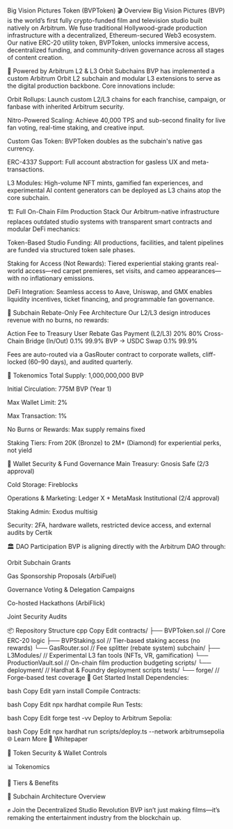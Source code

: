 Big Vision Pictures Token (BVPToken)
🎬 Overview
Big Vision Pictures (BVP) is the world’s first fully crypto-funded film and television studio built natively on Arbitrum. We fuse traditional Hollywood-grade production infrastructure with a decentralized, Ethereum-secured Web3 ecosystem. Our native ERC-20 utility token, BVPToken, unlocks immersive access, decentralized funding, and community-driven governance across all stages of content creation.

🧱 Powered by Arbitrum L2 & L3 Orbit Subchains
BVP has implemented a custom Arbitrum Orbit L2 subchain and modular L3 extensions to serve as the digital production backbone. Core innovations include:

Orbit Rollups: Launch custom L2/L3 chains for each franchise, campaign, or fanbase with inherited Arbitrum security.

Nitro-Powered Scaling: Achieve 40,000 TPS and sub-second finality for live fan voting, real-time staking, and creative input.

Custom Gas Token: BVPToken doubles as the subchain's native gas currency.

ERC-4337 Support: Full account abstraction for gasless UX and meta-transactions.

L3 Modules: High-volume NFT mints, gamified fan experiences, and experimental AI content generators can be deployed as L3 chains atop the core subchain.

🏗 Full On-Chain Film Production Stack
Our Arbitrum-native infrastructure replaces outdated studio systems with transparent smart contracts and modular DeFi mechanics:

Token-Based Studio Funding: All productions, facilities, and talent pipelines are funded via structured token sale phases.

Staking for Access (Not Rewards): Tiered experiential staking grants real-world access—red carpet premieres, set visits, and cameo appearances—with no inflationary emissions.

DeFi Integration: Seamless access to Aave, Uniswap, and GMX enables liquidity incentives, ticket financing, and programmable fan governance.

🔁 Subchain Rebate-Only Fee Architecture
Our L2/L3 design introduces revenue with no burns, no rewards:

Action	Fee to Treasury	User Rebate
Gas Payment (L2/L3)	20%	80%
Cross-Chain Bridge (In/Out)	0.1%	99.9%
BVP → USDC Swap	0.1%	99.9%

Fees are auto-routed via a GasRouter contract to corporate wallets, cliff-locked (60–90 days), and audited quarterly.

🧠 Tokenomics
Total Supply: 1,000,000,000 BVP

Initial Circulation: 775M BVP (Year 1)

Max Wallet Limit: 2%

Max Transaction: 1%

No Burns or Rewards: Max supply remains fixed

Staking Tiers: From 20K (Bronze) to 2M+ (Diamond) for experiential perks, not yield

🔐 Wallet Security & Fund Governance
Main Treasury: Gnosis Safe (2/3 approval)

Cold Storage: Fireblocks

Operations & Marketing: Ledger X + MetaMask Institutional (2/4 approval)

Staking Admin: Exodus multisig

Security: 2FA, hardware wallets, restricted device access, and external audits by Certik

🏛 DAO Participation
BVP is aligning directly with the Arbitrum DAO through:

Orbit Subchain Grants

Gas Sponsorship Proposals (ArbiFuel)

Governance Voting & Delegation Campaigns

Co-hosted Hackathons (ArbiFlick)

Joint Security Audits

📦 Repository Structure
cpp
Copy
Edit
contracts/
  ├── BVPToken.sol              // Core ERC-20 logic
  ├── BVPStaking.sol            // Tier-based staking access (no rewards)
  └── GasRouter.sol             // Fee splitter (rebate system)
subchain/
  ├── L3Modules/                // Experimental L3 fan tools (NFTs, VR, gamification)
  └── ProductionVault.sol       // On-chain film production budgeting
scripts/
  └── deployment/               // Hardhat & Foundry deployment scripts
tests/
  └── forge/                    // Forge-based test coverage
🚀 Get Started
Install Dependencies:

bash
Copy
Edit
yarn install
Compile Contracts:

bash
Copy
Edit
npx hardhat compile
Run Tests:

bash
Copy
Edit
forge test -vv
Deploy to Arbitrum Sepolia:

bash
Copy
Edit
npx hardhat run scripts/deploy.ts --network arbitrumsepolia
🌐 Learn More
📖 Whitepaper

🔐 Token Security & Wallet Controls

📊 Tokenomics

🎁 Tiers & Benefits

🧬 Subchain Architecture Overview

✊ Join the Decentralized Studio Revolution
BVP isn’t just making films—it’s remaking the entertainment industry from the blockchain up.

